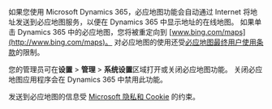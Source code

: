 如果您使用 Microsoft Dynamics 365，必应地图功能会自动通过 Internet 将地址发送到必应地图服务，以便在 Dynamics 365 中显示地址的在线地图。  如果单击 Dynamics 365 中的必应地图，您将被重定向到 [www.bing.com/maps](http://www.bing.com/maps)。 对必应地图的使用还受[必应地图最终用户使用条款](http://go.microsoft.com/?linkid=9710837)的限制。  
  
 您的管理员可在**设置** > **管理** > **系统设置**区域打开或关闭必应地图功能。 关闭必应地图应用程序会在 Dynamics 365 中禁用此功能。  
  
 发送到必应地图的信息受 [Microsoft 隐私和 Cookie](http://go.microsoft.com/fwlink/p/?linkid=521839) 的约束。